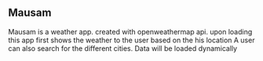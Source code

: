 <h2> Mausam </h2>
<p> Mausam is a weather app. created with openweathermap api. upon loading this app first shows the weather to the user based on the his location 
A user can also search for the different cities. Data will be loaded dynamically </p>
